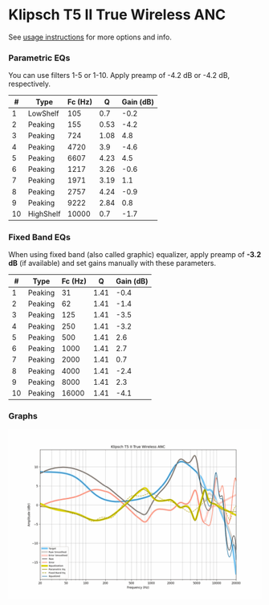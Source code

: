 # Klipsch T5 II True Wireless ANC
See [usage instructions](https://github.com/jaakkopasanen/AutoEq#usage) for more options and info.

### Parametric EQs
You can use filters 1-5 or 1-10. Apply preamp of -4.2 dB or -4.2 dB, respectively.

|   # | Type      |   Fc (Hz) |    Q |   Gain (dB) |
|-----|-----------|-----------|------|-------------|
|   1 | LowShelf  |       105 | 0.7  |        -0.2 |
|   2 | Peaking   |       155 | 0.53 |        -4.2 |
|   3 | Peaking   |       724 | 1.08 |         4.8 |
|   4 | Peaking   |      4720 | 3.9  |        -4.6 |
|   5 | Peaking   |      6607 | 4.23 |         4.5 |
|   6 | Peaking   |      1217 | 3.26 |        -0.6 |
|   7 | Peaking   |      1971 | 3.19 |         1.1 |
|   8 | Peaking   |      2757 | 4.24 |        -0.9 |
|   9 | Peaking   |      9222 | 2.84 |         0.8 |
|  10 | HighShelf |     10000 | 0.7  |        -1.7 |

### Fixed Band EQs
When using fixed band (also called graphic) equalizer, apply preamp of **-3.2 dB** (if available) and set gains manually with these parameters.

|   # | Type    |   Fc (Hz) |    Q |   Gain (dB) |
|-----|---------|-----------|------|-------------|
|   1 | Peaking |        31 | 1.41 |        -0.4 |
|   2 | Peaking |        62 | 1.41 |        -1.4 |
|   3 | Peaking |       125 | 1.41 |        -3.5 |
|   4 | Peaking |       250 | 1.41 |        -3.2 |
|   5 | Peaking |       500 | 1.41 |         2.6 |
|   6 | Peaking |      1000 | 1.41 |         2.7 |
|   7 | Peaking |      2000 | 1.41 |         0.7 |
|   8 | Peaking |      4000 | 1.41 |        -2.4 |
|   9 | Peaking |      8000 | 1.41 |         2.3 |
|  10 | Peaking |     16000 | 1.41 |        -4.1 |

### Graphs
![](./Klipsch%20T5%20II%20True%20Wireless%20ANC.png)
